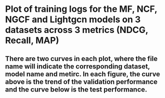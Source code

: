 # Plot of training logs for the MF, NCF, NGCF and Lightgcn models on 3 datasets across 3 metrics (NDCG, Recall, MAP)

## There are two curves in each plot, where the file name will indicate the corresponding dataset, model name and metirc. In each figure, the curve above is the trend of the validation performance and the curve below is the test performance.
